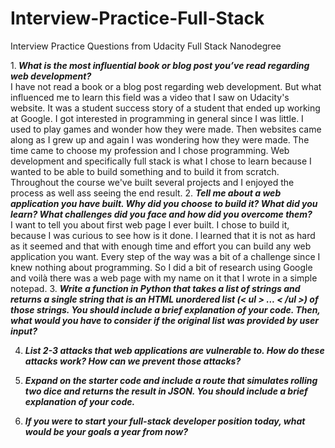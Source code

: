 # Interview-Practice-Full-Stack
Interview Practice Questions from Udacity Full Stack Nanodegree

1.<i><b> What is the most influential book or blog post you’ve read regarding web development?</b></i><br>
  I have not read a book or a blog post regarding web development. But what influenced me to learn this field was a video that I saw on Udacity's website. It was a student success story of a student that ended up working at Google.
  I got interested in programming in general since I was little. I used to play games and wonder how they were made. Then websites came along as I grew up and again I was wondering how they were made. The time came to choose my profession and I chose programming. Web development and specifically full stack is what I chose to learn because I wanted to be able to build something and to build it from scratch. Throughout the course we've built several projects and I enjoyed the process as well ass seeing the end result.
2. <i><b>Tell me about a web application you have built. Why did you choose to build it? What did you learn? What challenges did you face and how did you overcome them?</b></i><br>
  I want to tell you about first web page I ever built. I chose to build it, because I was curious to see how is it done. I learned that it is not as hard as it seemed and that with enough time and effort you can build any web application you want. Every step of the way was a bit of a challenge since I knew nothing about programming. So I did a bit of research using Google and voilà there was a web page with my name on it that I wrote in a simple notepad. 
3. <i><b>Write a function in Python that takes a list of strings and returns a single string that is an HTML unordered list (< ul > ... < /ul >) of those strings. You should include a brief explanation of your code. Then, what would you have to consider if the original list was provided by user input?</b></i>
  
4. <i><b>List 2-3 attacks that web applications are vulnerable to. How do these attacks work? How can we prevent those attacks? </b></i><br>

5. <i><b>Expand on the starter code and include a route that simulates rolling two dice and returns the result in JSON. You should include a brief explanation of your code.</b></i>

6. <i><b>If you were to start your full-stack developer position today, what would be your goals a year from now?</b></i><br>
